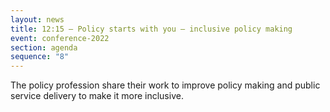 ```yaml
---
layout: news
title: 12:15 – Policy starts with you – inclusive policy making
event: conference-2022
section: agenda
sequence: "8"
---
```

T﻿he policy profession share their work to improve policy making and public service delivery to make it more inclusive.